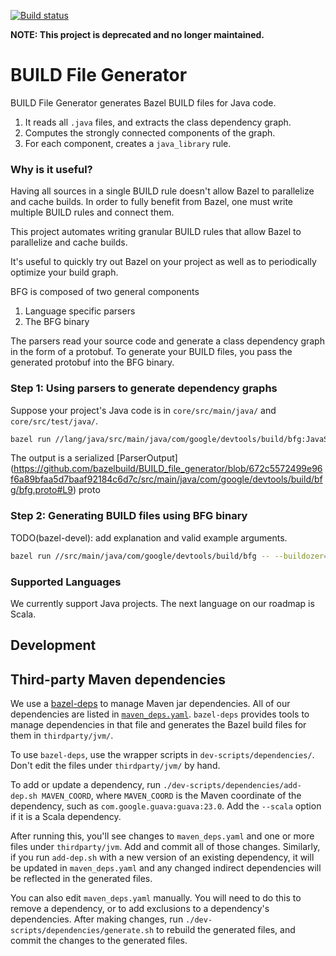 [![Build status](https://badge.buildkite.com/dc74310b2f9cdc853c66d97edf96cbc5e455963daddc603a48.svg)](https://buildkite.com/bazel/build-file-generator-postsubmit)

**NOTE: This project is deprecated and no longer maintained.**

# BUILD File Generator

BUILD File Generator generates Bazel BUILD files for Java code.

1. It reads all `.java` files, and extracts the class dependency graph.
2. Computes the strongly connected components of the graph.
3. For each component, creates a `java_library` rule.

### Why is it useful?

Having all sources in a single BUILD rule doesn't allow Bazel to parallelize and
cache builds. In order to fully benefit from Bazel, one must write multiple
BUILD rules and connect them.

This project automates writing granular BUILD rules that allow Bazel to
parallelize and cache builds.

It's useful to quickly try out Bazel on your project as well as to periodically
optimize your build graph.

BFG is composed of two general components

1. Language specific parsers
2. The BFG binary

The parsers read your source code and generate a class dependency graph in the
form of a protobuf. To generate your BUILD files, you pass the generated
protobuf into the BFG binary.

### Step 1: Using parsers to generate dependency graphs

Suppose your project's Java code is in `core/src/main/java/` and
`core/src/test/java/`.

```bash
bazel run //lang/java/src/main/java/com/google/devtools/build/bfg:JavaSourceFileParserCli -- --roots=core/src/main/java,core/src/test/java $(find core/src/main/java/ core/src/test/java/ -name \*.java) > bfg.bin
```

The output is a serialized [ParserOutput] (https://github.com/bazelbuild/BUILD_file_generator/blob/672c5572499e96f6a89bfaa5d7baaf92184c6d7c/src/main/java/com/google/devtools/build/bfg/bfg.proto#L9) proto

### Step 2: Generating BUILD files using BFG binary

TODO(bazel-devel): add explanation and valid example arguments.

```bash
bazel run //src/main/java/com/google/devtools/build/bfg -- --buildozer=$BUILDOZER --whitelist=$YOUR_JAVA_PACKAGE < bfg.bin
```

### Supported Languages

We currently support Java projects. The next language on our roadmap is Scala.

## Development

## Third-party Maven dependencies

We use a [bazel-deps](https://github.com/johnynek/bazel-deps)
to manage Maven jar dependencies. All of our dependencies are listed in
[`maven_deps.yaml`](maven_deps.yaml). `bazel-deps` provides tools to manage
dependencies in that file and generates the Bazel build files for them in
`thirdparty/jvm/`.

To use `bazel-deps`, use the wrapper scripts in `dev-scripts/dependencies/`.
Don't edit the files under `thirdparty/jvm/` by hand.

To add or update a dependency, run
`./dev-scripts/dependencies/add-dep.sh MAVEN_COORD`, where `MAVEN_COORD` is the
Maven coordinate of the dependency, such as `com.google.guava:guava:23.0`.
Add the `--scala` option if it is a Scala dependency.

After running this, you'll see changes to `maven_deps.yaml` and one or more
files under `thirdparty/jvm`. Add and commit all of those changes. Similarly,
if you run `add-dep.sh` with a new version of an existing dependency, it will be
updated in `maven_deps.yaml` and any changed indirect dependencies will be
reflected in the generated files.

You can also edit `maven_deps.yaml` manually. You will need to do this to
remove a dependency, or to add exclusions to a dependency's dependencies. After
making changes, run `./dev-scripts/dependencies/generate.sh` to rebuild the
generated files, and commit the changes to the generated files.
